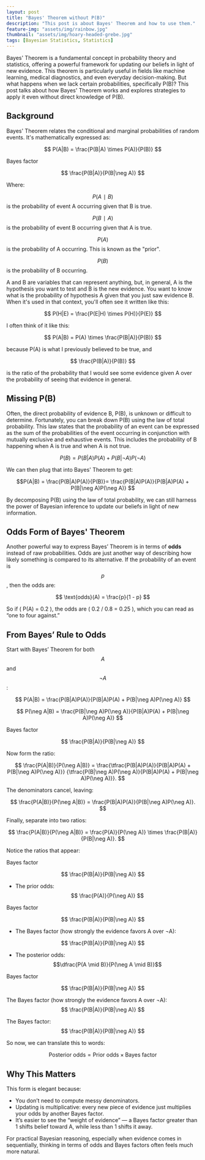 ```yaml
---
layout: post
title: "Bayes' Theorem without P(B)"
description: "This post is about Bayes' Theorem and how to use them."
feature-img: "assets/img/rainbow.jpg"
thumbnail: "assets/img/hoary-headed-grebe.jpg"
tags: [Bayesian Statistics, Statistics]
---
```


Bayes' Theorem is a fundamental concept in probability theory and statistics, offering a powerful framework for updating our beliefs in light of new evidence. This theorem is particularly useful in fields like machine learning, medical diagnostics, and even everyday decision-making. But what happens when we lack certain probabilities, specifically P(B)? This post talks about how Bayes' Theorem works and explores strategies to apply it even without direct knowledge of P(B).

## Background

Bayes' Theorem relates the conditional and marginal probabilities of random events. It's mathematically expressed as:

$$ P(A|B) = \frac{P(B|A) \times P(A)}{P(B)} $$

Bayes factor

$$ \frac{P(B|A)}{P(B|\neg A)} $$

Where:

$$ P(A∣B) $$ is the probability of event A occurring given that B is true.

$$ P(B∣A) $$ is the probability of event B occurring given that A is true.

$$ P(A) $$ is the probability of A occurring. This is known as the "prior".

$$ P(B) $$ is the probability of B occurring.

A and B are variables that can represent anything, but, in general, A is the hypothesis you want to test and B is the new evidence. You want to know what is the probability of hypothesis A given that you just saw evidence B. When it's used in that context, you'll often see it written like this:

$$ P(H|E) = \frac{P(E|H) \times P(H)}{P(E)} $$

I often think of it like this:

$$ P(A|B) = P(A) \times \frac{P(B|A)}{P(B)} $$

because P(A) is what I previously believed to be true, and 

$$ \frac{P(B|A)}{P(B)} $$

is the ratio of the probability that I would see some evidence given A over the probability of seeing that evidence in general.

## Missing P(B)

Often, the direct probability of evidence B, P(B), is unknown or difficult to determine. Fortunately, you can break down P(B) using the law of total probability. This law states that the probability of an event can be expressed as the sum of the probabilities of the event occurring in conjunction with mutually exclusive and exhaustive events. This includes the probability of B happening when A is true and when A is not true.

$$ P(B) = P(B|A)P(A) + P(B|\neg A)P(\neg A) $$

We can then plug that into Bayes' Theorem to get:

$$P(A|B) = \frac{P(B|A)P(A)}{P(B)}= \frac{P(B|A)P(A)}{P(B|A)P(A) + P(B|\neg A)P(\neg A)} $$

By decomposing P(B) using the law of total probability, we can still harness the power of Bayesian inference to update our beliefs in light of new information.

## Odds Form of Bayes' Theorem

Another powerful way to express Bayes’ Theorem is in terms of **odds** instead of raw probabilities. Odds are just another way of describing how likely something is compared to its alternative. If the probability of an event is $$p$$, then the odds are:

$$ \text{odds}(A) = \frac{p}{1 - p} $$

So if \( P(A) = 0.2 \), the odds are \( 0.2 / 0.8 = 0.25 \), which you can read as “one to four against.”


## From Bayes’ Rule to Odds

Start with Bayes’ Theorem for both $$A$$ and $$\neg A$$:

$$
P(A|B) = \frac{P(B|A)P(A)}{P(B|A)P(A) + P(B|\neg A)P(\neg A)}
$$

$$
P(\neg A|B) = \frac{P(B|\neg A)P(\neg A)}{P(B|A)P(A) + P(B|\neg A)P(\neg A)}
$$


Bayes factor

$$ \frac{P(B|A)}{P(B|\neg A)} $$

Now form the ratio:

$$
\frac{P(A|B)}{P(\neg A|B)} =
\frac{\tfrac{P(B|A)P(A)}{P(B|A)P(A) + P(B|\neg A)P(\neg A)}}
     {\tfrac{P(B|\neg A)P(\neg A)}{P(B|A)P(A) + P(B|\neg A)P(\neg A)}}.
$$

The denominators cancel, leaving:

$$
\frac{P(A|B)}{P(\neg A|B)} =
\frac{P(B|A)P(A)}{P(B|\neg A)P(\neg A)}.
$$

Finally, separate into two ratios:

$$
\frac{P(A|B)}{P(\neg A|B)} =
\frac{P(A)}{P(\neg A)} \times \frac{P(B|A)}{P(B|\neg A)}.
$$

Notice the ratios that appear:

Bayes factor

$$ \frac{P(B|A)}{P(B|\neg A)} $$

- The prior odds: $$ \frac{P(A)}{P(\neg A)} $$

Bayes factor

$$ \frac{P(B|A)}{P(B|\neg A)} $$


- The Bayes factor (how strongly the evidence favors A over ¬A):

$$ \frac{P(B|A)}{P(B|\neg A)} $$

- The posterior odds: $$\dfrac{P(A \mid B)}{P(\neg A \mid B)}$$

Bayes factor

$$ \frac{P(B|A)}{P(B|\neg A)} $$

The Bayes factor (how strongly the evidence favors A over ¬A): $$ \frac{P(B|A)}{P(B|\neg A)} $$

The Bayes factor: $$ \frac{P(B|A)}{P(B|\neg A)} $$

So now, we can translate this to words:

$$ \text{Posterior odds} = \text{Prior odds} \times \text{Bayes factor} $$

## Why This Matters

This form is elegant because:

- You don’t need to compute messy denominators.
- Updating is multiplicative: every new piece of evidence just multiplies your odds by another Bayes factor.
- It’s easier to see the “weight of evidence” — a Bayes factor greater than 1 shifts belief toward A, while less than 1 shifts it away.

For practical Bayesian reasoning, especially when evidence comes in sequentially, thinking in terms of odds and Bayes factors often feels much more natural.


